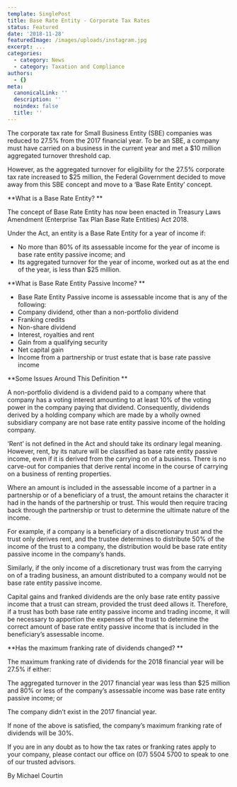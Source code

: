```yaml
---
template: SinglePost
title: Base Rate Entity - Corporate Tax Rates
status: Featured
date: '2018-11-28'
featuredImage: /images/uploads/instagram.jpg
excerpt: ...
categories:
  - category: News
  - category: Taxation and Compliance
authors:
  - {}
meta:
  canonicalLink: ''
  description: ''
  noindex: false
  title: ''
---
```

The corporate tax rate for Small Business Entity (SBE) companies was reduced to 27.5% from the 2017 financial year. To be an SBE, a company must have carried on a business in the current year and met a $10 million aggregated turnover threshold cap.

However, as the aggregated turnover for eligibility for the 27.5% corporate tax rate increased to $25 million, the Federal Government decided to move away from this SBE concept and move to a ‘Base Rate Entity’ concept.

**What is a Base Rate Entity?**

The concept of Base Rate Entity has now been enacted in Treasury Laws Amendment (Enterprise Tax Plan Base Rate Entities) Act 2018.

Under the Act, an entity is a Base Rate Entity for a year of income if:

* No more than 80% of its assessable income for the year of income is base rate entity passive income; and
* Its aggregated turnover for the year of income, worked out as at the end of the year, is less than $25 million.

**What is Base Rate Entity Passive Income?**

* Base Rate Entity Passive income is assessable income that is any of the following:
* Company dividend, other than a non-portfolio dividend
* Franking credits
* Non-share dividend
* Interest, royalties and rent
* Gain from a qualifying security
* Net capital gain
* Income from a partnership or trust estate that is base rate passive income

**Some Issues Around This Definition**

A non-portfolio dividend is a dividend paid to a company where that company has a voting interest amounting to at least 10% of the voting power in the company paying that dividend. Consequently, dividends derived by a holding company which are made by a wholly owned subsidiary company are not base rate entity passive income of the holding company.

‘Rent’ is not defined in the Act and should take its ordinary legal meaning. However, rent, by its nature will be classified as base rate entity passive income, even if it is derived from the carrying on of a business. There is no carve-out for companies that derive rental income in the course of carrying on a business of renting properties.

Where an amount is included in the assessable income of a partner in a partnership or of a beneficiary of a trust, the amount retains the character it had in the hands of the partnership or trust. This would then require tracing back through the partnership or trust to determine the ultimate nature of the income.

For example, if a company is a beneficiary of a discretionary trust and the trust only derives rent, and the trustee determines to distribute 50% of the income of the trust to a company, the distribution would be base rate entity passive income in the company’s hands.

Similarly, if the only income of a discretionary trust was from the carrying on of a trading business, an amount distributed to a company would not be base rate entity passive income.

Capital gains and franked dividends are the only base rate entity passive income that a trust can stream, provided the trust deed allows it. Therefore, if a trust has both base rate entity passive income and trading income, it will be necessary to apportion the expenses of the trust to determine the correct amount of base rate entity passive income that is included in the beneficiary’s assessable income.

**Has the maximum franking rate of dividends changed?**

The maximum franking rate of dividends for the 2018 financial year will be 27.5% if either:

The aggregated turnover in the 2017 financial year was less than $25 million and 80% or less of the company’s assessable income was base rate entity passive income; or

The company didn’t exist in the 2017 financial year.

If none of the above is satisfied, the company’s maximum franking rate of dividends will be 30%.

If you are in any doubt as to how the tax rates or franking rates apply to your company, please contact our office on (07) 5504 5700 to speak to one of our trusted advisors.

By Michael Courtin
